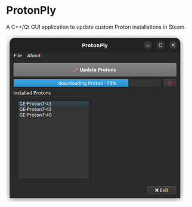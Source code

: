 # ProtonPly

A C++/Qt GUI application to update custom Proton installations in Steam.

![ProtonPly Screenshot](/screenshot.png?raw=true "ProtonPly Screenshot")